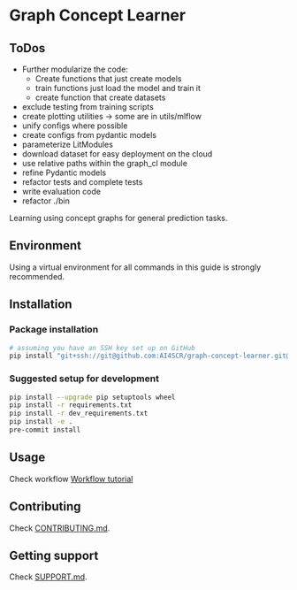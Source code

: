 # Graph Concept Learner

## ToDos
 - Further modularize the code:
   - Create functions that just create models
   - train functions just load the model and train it
   - create function that create datasets
 - exclude testing from training scripts
 - create plotting utilities -> some are in utils/mlflow
 - unify configs where possible
 - create configs from pydantic models
 - parameterize LitModules
 - download dataset for easy deployment on the cloud
 - use relative paths within the graph_cl module
 - refine Pydantic models
 - refactor tests and complete tests
 - write evaluation code
 - refactor ./bin

Learning using concept graphs for general prediction tasks.

## Environment
Using a virtual environment for all commands in this guide is strongly recommended.

## Installation

### Package installation
```sh
# assuming you have an SSH key set up on GitHub
pip install "git+ssh://git@github.com:AI4SCR/graph-concept-learner.git@main"
```

### Suggested setup for development
```sh
pip install --upgrade pip setuptools wheel
pip install -r requirements.txt
pip install -r dev_requirements.txt
pip install -e .
pre-commit install
```

## Usage
Check workflow [Workflow tutorial](https://github.com/AI4SCR/graph-concept-learner/wiki/Workflow-tutorial)

## Contributing

Check [CONTRIBUTING.md](./CONTRIBUTING.md).

## Getting support

Check [SUPPORT.md](./SUPPORT.md).
